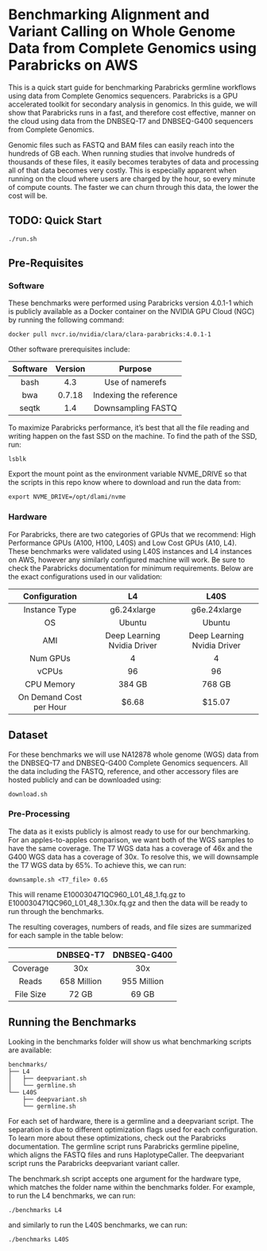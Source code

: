# Benchmarking Alignment and Variant Calling on Whole Genome Data from Complete Genomics using Parabricks on AWS 

This is a quick start guide for benchmarking Parabricks germline workflows using data from Complete Genomics sequencers. Parabricks is a GPU accelerated toolkit for secondary analysis in genomics. In this guide, we will show that Parabricks runs in a fast, and therefore cost effective, manner on the cloud using data from the DNBSEQ-T7 and DNBSEQ-G400 sequencers from Complete Genomics. 

Genomic files such as FASTQ and BAM files can easily reach into the hundreds of GB each. When running studies that involve hundreds of thousands of these files, it easily becomes terabytes of data and processing all of that data becomes very costly. This is especially apparent when running on the cloud where users are charged by the hour, so every minute of compute counts. The faster we can churn through this data, the lower the cost will be. 

## TODO: Quick Start 

`./run.sh`

## Pre-Requisites 
### Software
These benchmarks were performed using Parabricks version 4.0.1-1 which is publicly available as a Docker container on the NVIDIA GPU Cloud (NGC) by running the following command: 

`docker pull nvcr.io/nvidia/clara/clara-parabricks:4.0.1-1`

Other software prerequisites include: 

| Software | Version | Purpose |
| :----------------: | :------: | :----: |
| bash | 4.3 | Use of namerefs |
| bwa | 0.7.18 | Indexing the reference |
| seqtk | 1.4 | Downsampling FASTQ |

To maximize Parabricks performance, it’s best that all the file reading and writing happen on the fast SSD on the machine. To find the path of the SSD, run: 

`lsblk`

Export the mount point as the environment variable NVME_DRIVE so that the scripts in this repo know where to download and run the data from: 

`export NVME_DRIVE=/opt/dlami/nvme`

### Hardware
For Parabricks, there are two categories of GPUs that we recommend: High Performance GPUs (A100, H100, L40S) and Low Cost GPUs (A10, L4). These benchmarks were validated using L40S instances and L4 instances on AWS, however any similarly configured machine will work. Be sure to check the Parabricks documentation for minimum requirements. Below are the exact configurations used in our validation: 

| Configuration | L4 | L40S |
| :----------------: | :------: | :----: |
| Instance Type | g6.24xlarge | g6e.24xlarge |
| OS | Ubuntu | Ubuntu |
| AMI | Deep Learning Nvidia Driver | Deep Learning Nvidia Driver |
| Num GPUs | 4 | 4 |
| vCPUs | 96 | 96 |
| CPU Memory | 384 GB | 768 GB |
| On Demand Cost per Hour | $6.68 | $15.07 |

## Dataset
For these benchmarks we will use NA12878 whole genome (WGS) data from the DNBSEQ-T7 and DNBSEQ-G400 Complete Genomics sequencers. All the data including the FASTQ, reference, and other accessory files are hosted publicly and can be downloaded using: 

`download.sh`

### Pre-Processing
The data as it exists publicly is almost ready to use for our benchmarking. For an apples-to-apples comparison, we want both of the WGS samples to have the same coverage. The T7 WGS data has a coverage of 46x and the G400 WGS data has a coverage of 30x. To resolve this, we will downsample the T7 WGS data by 65%. To achieve this, we can run: 

`downsample.sh <T7_file> 0.65` 

This will rename E100030471QC960_L01_48_1.fq.gz to E100030471QC960_L01_48_1.30x.fq.gz and then the data will be ready to run through the benchmarks. 

The resulting coverages, numbers of reads, and file sizes are summarized for each sample in the table below: 

|  | DNBSEQ-T7 | DNBSEQ-G400 |
| :----------------: | :------: | :----: |
| Coverage | 30x | 30x |
| Reads | 658 Million | 955 Million |
| File Size | 72 GB | 69 GB |

## Running the Benchmarks 
Looking in the benchmarks folder will show us what benchmarking scripts are available: 

```
benchmarks/
├── L4
│   ├── deepvariant.sh
│   └── germline.sh
└── L40S
    ├── deepvariant.sh
    └── germline.sh
```

For each set of hardware, there is a germline and a deepvariant script. The separation is due to different optimization flags used for each configuration. To learn more about these optimizations, check out the Parabricks documentation. The germline script runs Parabricks germline pipeline, which aligns the FASTQ files and runs HaplotypeCaller. The deepvariant script runs the Parabricks deepvariant variant caller. 

The benchmark.sh script accepts one argument for the hardware type, which matches the folder name within the benchmarks folder. For example, to run the L4 benchmarks, we can run: 

`./benchmarks L4`

and similarly to run the L40S benchmarks, we can run: 

`./benchmarks L40S`
